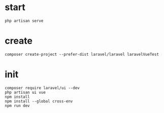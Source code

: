 # start

```
php artisan serve
```

# create

```
composer create-project --prefer-dist laravel/laravel laravelVueTest
```

# init

```
composer require laravel/ui --dev
php artisan ui vue
npm install
npm install --global cross-env
npm run dev
```
